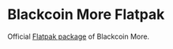 # Blackcoin More Flatpak

Official [Flatpak package](https://flathub.org/apps/details/org.blackcoin.blackcoin-more) of Blackcoin More.
